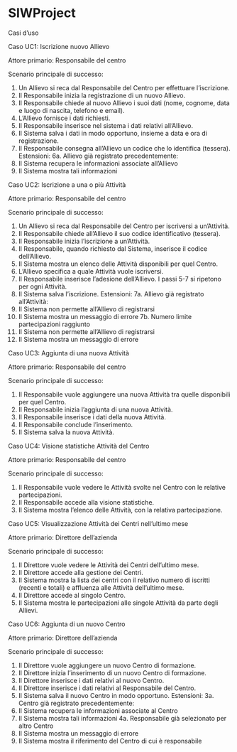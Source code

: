 # SIWProject

Casi d’uso

Caso UC1: Iscrizione nuovo Allievo 

Attore primario: Responsabile del centro

Scenario principale di successo: 
1.	Un Allievo si reca dal Responsabile del Centro per effettuare l’iscrizione.
2.	Il Responsabile inizia la registrazione di un nuovo Allievo.
3.	Il Responsabile chiede al nuovo Allievo i suoi dati (nome, cognome, data e luogo di nascita, telefono e email).
4.	L’Allievo fornisce i dati richiesti.
5.	Il Responsabile inserisce nel sistema i dati relativi all’Allievo.
6.	Il Sistema salva i dati in modo opportuno, insieme a data e ora di registrazione.
7.	Il Responsabile consegna all’Allievo un codice che lo identifica (tessera).
Estensioni:
6a. Allievo già registrato precedentemente:
1.	Il Sistema recupera le informazioni associate all’Allievo
2.	Il Sistema mostra tali informazioni


Caso UC2: Iscrizione a una o più Attività

Attore primario: Responsabile del centro

Scenario principale di successo: 
1.	Un Allievo si reca dal Responsabile del Centro per iscriversi a un’Attività.
2.	Il Responsabile chiede all’Allievo il suo codice identificativo (tessera).
3.	Il Responsabile inizia l’iscrizione a un’Attività.
4.	Il Responsabile, quando richiesto dal Sistema, inserisce il codice dell’Allievo.
5.	Il Sistema mostra un elenco delle Attività disponibili per quel Centro.
6.	L’Allievo specifica a quale Attività vuole iscriversi.
7.	Il Responsabile inserisce l’adesione dell’Allievo.
I passi 5-7 si ripetono per ogni Attività.
8.	Il Sistema salva l’iscrizione.
Estensioni:
7a. Allievo già registrato all’Attività:
1.	Il Sistema non permette all’Allievo di registrarsi
2.	Il Sistema mostra un messaggio di errore
7b. Numero limite partecipazioni raggiunto
1.	Il Sistema non permette all’Allievo di registrarsi
2.	Il Sistema mostra un messaggio di errore


Caso UC3: Aggiunta di una nuova Attività 

Attore primario: Responsabile del centro

Scenario principale di successo:
1.	Il Responsabile vuole aggiungere una nuova Attività tra quelle disponibili per quel Centro.
2.	Il Responsabile inizia l’aggiunta di una nuova Attività.
3.	Il Responsabile inserisce i dati della nuova Attività.
4.	Il Responsabile conclude l’inserimento.
5.	Il Sistema salva la nuova Attività.



Caso UC4: Visione statistiche Attività del Centro

Attore primario: Responsabile del centro

Scenario principale di successo:
1.	Il Responsabile vuole vedere le Attività svolte nel Centro con le relative partecipazioni.
2.	Il Responsabile accede alla visione statistiche.
3.	Il Sistema mostra l’elenco delle Attività, con la relativa partecipazione.


Caso UC5: Visualizzazione Attività dei Centri nell’ultimo mese 

Attore primario: Direttore dell’azienda

Scenario principale di successo:
1.	Il Direttore vuole vedere le Attività dei Centri dell’ultimo mese.
2.	Il Direttore accede alla gestione dei Centri.
3.	Il Sistema mostra la lista dei centri con il relativo numero di iscritti (recenti e totali) e affluenza alle Attività dell’ultimo mese.
4.	Il Direttore accede al singolo Centro.
5.	Il Sistema mostra le partecipazioni alle singole Attività da parte degli Allievi.




Caso UC6: Aggiunta di un nuovo Centro 

Attore primario: Direttore dell’azienda

Scenario principale di successo:
1.	Il Direttore vuole aggiungere un nuovo Centro di formazione.
2.	Il Direttore inizia l’inserimento di un nuovo Centro di formazione.
3.	Il Direttore inserisce i dati relativi al nuovo Centro.
4.	Il Direttore inserisce i dati relativi al Responsabile del Centro.
5.	Il Sistema salva il nuovo Centro in modo opportuno.
Estensioni:
3a. Centro già registrato precedentemente:
1.	Il Sistema recupera le informazioni associate al Centro
2.	Il Sistema mostra tali informazioni
4a. Responsabile già selezionato per altro Centro
1.	Il Sistema mostra un messaggio di errore
2.	Il Sistema mostra il riferimento del Centro di cui è responsabile



